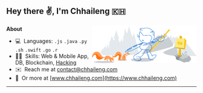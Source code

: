 ## Hey there ✌️, I'm Chhaileng 🇰🇭

<a href="https://github.com/chhaileng"><img width="55%" align="right" alt="Github Artwork" src="https://raw.githubusercontent.com/chhaileng/chhaileng/master/assets/git-header.svg"/></a>

**About**

- 💻 ​ ​Languages: `.js` `.java` `.py` `.sh` `.swift` `.go` `.r`
- 👨‍💻 ​ ​Skills: Web & Mobile App, DB, Blockchain, [Hacking](http://www.hackthebox.eu/badge/image/16311)
- ✉️ ​ ​Reach me at contact@chhaileng.com
- 🔗  ​ ​Or more at [www.chhaileng.com](https://www.chhaileng.com)

---

